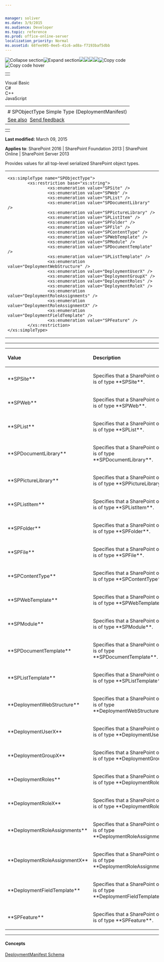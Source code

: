 ```yaml
---


manager: soliver
ms.date: 3/9/2015
ms.audience: Developer
ms.topic: reference
ms.prod: office-online-server
localization_priority: Normal
ms.assetid: 68fee905-0ee5-41c6-ad8a-f7193baf5dbb
---
```


![Collapse
section](../icons/collapse_all.gif "Collapse section")![Expand
section](../icons/expand_all.gif "Expand section")![](../icons/collapse_all.gif)![](../icons/expand_all.gif)![](../icons/dropdown.gif)![](../icons/dropdownHover.gif)![Copy
code](../icons/copycode.gif "Copy code")![Copy code
hover](../icons/copycodeHighlight.gif "Copy code hover")
<table>
<tbody>
<tr class="odd">
<td align="left"></td>
</tr>
</tbody>
</table>

Visual Basic  
C\#  
C++  
JavaScript  

<table>
<tbody>
<tr class="odd">
<td align="left"><span id="runningHeaderText"></span></td>
</tr>
<tr class="even">
<td align="left"># SPObjectType Simple Type (DeploymentManifest)</td>
</tr>
<tr class="odd">
<td align="left"><a href="#seeAlsoToggle">See also</a>  <span id="headfeedbackarea" class="feedbackhead"><a href="javascript:SubmitFeedback(&#39;docthis@Microsoft.com&#39;,&#39;&#39;,&#39;&#39;,&#39;&#39;,&#39;1.0.18082.1225&#39;,&#39;%0\dThank%20you%20for%20your%20feedback.%20The%20developer%20writing%20teams%20use%20your%20feedback%20to%20improve%20documentation.%20While%20we%20are%20reviewing%20your%20feedback,%20we%20may%20send%20you%20e-mail%20to%20ask%20for%20clarification%20or%20feedback%20on%20a%20solution.%20We%20do%20not%20use%20your%20e-mail%20address%20for%20any%20other%20purpose%20and%20we%20delete%20it%20after%20we%20finish%20our%20review.%0\AFor%20further%20information%20about%20the%20privacy%20policies%20of%20Microsoft,%20please%20see%20http://privacy.microsoft.com/en-us/default.aspx.%0\A%0\d&#39;,&#39;Customer%20feedback&#39;);">Send feedback</a></span></td>
</tr>
</tbody>
</table>

<table>
<colgroup>
<col width="100%" />
</colgroup>
<tbody>
<tr class="odd">
<td align="left"></td>
</tr>
</tbody>
</table>

**Last modified:** March 09, 2015

**Applies to**: SharePoint 2016 | SharePoint Foundation 2013 |
SharePoint Online | SharePoint Server 2013

Provides values for all top-level serialized SharePoint object types.

<span codelanguage="other"></span>
<table>
<colgroup>
<col width="100%" />
</colgroup>
<tbody>
<tr class="odd">
<td align="left"><pre><code>&lt;xs:simpleType name=&quot;SPObjectType&quot;&gt;
        &lt;xs:restriction base=&quot;xs:string&quot;&gt;
                &lt;xs:enumeration value=&quot;SPSite&quot; /&gt;
                &lt;xs:enumeration value=&quot;SPWeb&quot; /&gt;
                &lt;xs:enumeration value=&quot;SPList&quot; /&gt;
                &lt;xs:enumeration value=&quot;SPDocumentLibrary&quot; /&gt;
                &lt;xs:enumeration value=&quot;SPPictureLibrary&quot; /&gt;
                &lt;xs:enumeration value=&quot;SPListItem&quot; /&gt;
                &lt;xs:enumeration value=&quot;SPFolder&quot; /&gt;
                &lt;xs:enumeration value=&quot;SPFile&quot; /&gt;
                &lt;xs:enumeration value=&quot;SPContentType&quot; /&gt;
                &lt;xs:enumeration value=&quot;SPWebTemplate&quot; /&gt;
                &lt;xs:enumeration value=&quot;SPModule&quot; /&gt;
                &lt;xs:enumeration value=&quot;SPDocumentTemplate&quot; /&gt;
                &lt;xs:enumeration value=&quot;SPListTemplate&quot; /&gt;
                &lt;xs:enumeration value=&quot;DeploymentWebStructure&quot; /&gt;
                &lt;xs:enumeration value=&quot;DeploymentUserX&quot; /&gt;
                &lt;xs:enumeration value=&quot;DeploymentGroupX&quot; /&gt;
                &lt;xs:enumeration value=&quot;DeploymentRoles&quot; /&gt;
                &lt;xs:enumeration value=&quot;DeploymentRoleX&quot; /&gt;
                &lt;xs:enumeration value=&quot;DeploymentRoleAssignments&quot; /&gt;
                &lt;xs:enumeration value=&quot;DeploymentRoleAssignmentX&quot; /&gt;
                &lt;xs:enumeration value=&quot;DeploymentFieldTemplate&quot; /&gt;
                &lt;xs:enumeration value=&quot;SPFeature&quot; /&gt;
        &lt;/xs:restriction&gt;
&lt;/xs:simpleType&gt;</code></pre></td>
</tr>
</tbody>
</table>


-------------------------------------------------------------------------------------------------------------------------------------------------------------------------------------------------------

<table>
<colgroup>
<col width="50%" />
<col width="50%" />
</colgroup>
<thead>
<tr class="header">
<th align="left"><p>Value</p></th>
<th align="left"><p>Description</p></th>
</tr>
</thead>
<tbody>
<tr class="odd">
<td align="left"><p>**SPSite**</p></td>
<td align="left"><p>Specifies that a SharePoint object is of type **SPSite**.</p></td>
</tr>
<tr class="even">
<td align="left"><p>**SPWeb**</p></td>
<td align="left"><p>Specifies that a SharePoint object is of type **SPWeb**.</p></td>
</tr>
<tr class="odd">
<td align="left"><p>**SPList**</p></td>
<td align="left"><p>Specifies that a SharePoint object is of type **SPList**.</p></td>
</tr>
<tr class="even">
<td align="left"><p>**SPDocumentLibrary**</p></td>
<td align="left"><p>Specifies that a SharePoint object is of type **SPDocumentLibrary**.</p></td>
</tr>
<tr class="odd">
<td align="left"><p>**SPPictureLibrary**</p></td>
<td align="left"><p>Specifies that a SharePoint object is of type **SPPictureLibrary**.</p></td>
</tr>
<tr class="even">
<td align="left"><p>**SPListItem**</p></td>
<td align="left"><p>Specifies that a SharePoint object is of type **SPListItem**.</p></td>
</tr>
<tr class="odd">
<td align="left"><p>**SPFolder**</p></td>
<td align="left"><p>Specifies that a SharePoint object is of type **SPFolder**.</p></td>
</tr>
<tr class="even">
<td align="left"><p>**SPFile**</p></td>
<td align="left"><p>Specifies that a SharePoint object is of type **SPFile**.</p></td>
</tr>
<tr class="odd">
<td align="left"><p>**SPContentType**</p></td>
<td align="left"><p>Specifies that a SharePoint object is of type **SPContentType**.</p></td>
</tr>
<tr class="even">
<td align="left"><p>**SPWebTemplate**</p></td>
<td align="left"><p>Specifies that a SharePoint object is of type **SPWebTemplate**.</p></td>
</tr>
<tr class="odd">
<td align="left"><p>**SPModule**</p></td>
<td align="left"><p>Specifies that a SharePoint object is of type **SPModule**.</p></td>
</tr>
<tr class="even">
<td align="left"><p>**SPDocumentTemplate**</p></td>
<td align="left"><p>Specifies that a SharePoint object is of type **SPDocumentTemplate**.</p></td>
</tr>
<tr class="odd">
<td align="left"><p>**SPListTemplate**</p></td>
<td align="left"><p>Specifies that a SharePoint object is of type **SPListTemplate**.</p></td>
</tr>
<tr class="even">
<td align="left"><p>**DeploymentWebStructure**</p></td>
<td align="left"><p>Specifies that a SharePoint object is of type **DeploymentWebStructure**.</p></td>
</tr>
<tr class="odd">
<td align="left"><p>**DeploymentUserX**</p></td>
<td align="left"><p>Specifies that a SharePoint object is of type **DeploymentUserX**.</p></td>
</tr>
<tr class="even">
<td align="left"><p>**DeploymentGroupX**</p></td>
<td align="left"><p>Specifies that a SharePoint object is of type **DeploymentGroupX**.</p></td>
</tr>
<tr class="odd">
<td align="left"><p>**DeploymentRoles**</p></td>
<td align="left"><p>Specifies that a SharePoint object is of type **DeploymentRoles**.</p></td>
</tr>
<tr class="even">
<td align="left"><p>**DeploymentRoleX**</p></td>
<td align="left"><p>Specifies that a SharePoint object is of type **DeploymentRoleX**.</p></td>
</tr>
<tr class="odd">
<td align="left"><p>**DeploymentRoleAssignments**</p></td>
<td align="left"><p>Specifies that a SharePoint object is of type **DeploymentRoleAssignments**.</p></td>
</tr>
<tr class="even">
<td align="left"><p>**DeploymentRoleAssignmentX**</p></td>
<td align="left"><p>Specifies that a SharePoint object is of type **DeploymentRoleAssignmentX**.</p></td>
</tr>
<tr class="odd">
<td align="left"><p>**DeploymentFieldTemplate**</p></td>
<td align="left"><p>Specifies that a SharePoint object is of type **DeploymentFieldTemplate**.</p></td>
</tr>
<tr class="even">
<td align="left"><p>**SPFeature**</p></td>
<td align="left"><p>Specifies that a SharePoint object is of type **SPFeature**.</p></td>
</tr>
</tbody>
</table>


-------------------------------------------------------------------------------------------------------------------------------------------------------------------------------------------

#### Concepts

<span sdata="link">[DeploymentManifest
Schema](deploymentmanifest-schema.htm)</span>








